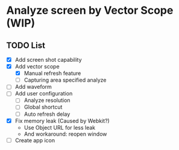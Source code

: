 # Analyze screen by Vector Scope (WIP)

## TODO List
- [x] Add screen shot capability
- [x] Add vector scope
  - [x] Manual refresh feature
  - [ ] Capturing area specified analyze
- [ ] Add waveform
- [ ] Add user configuration
  - [ ] Analyze resolution
  - [ ] Global shortcut
  - [ ] Auto refresh delay
- [x] Fix memory leak (Caused by Webkit?)
  - Use Object URL for less leak
  - And workaround: reopen window
- [ ] Create app icon
